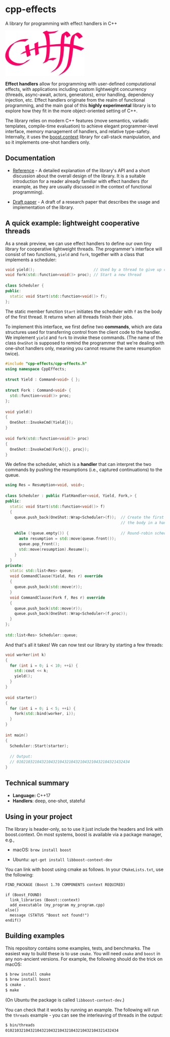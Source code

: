 # cpp-effects
A library for programming with effect handlers in C++

![The C++Eff logo](doc/img/logo-250.png)

**Effect handlers** allow for programming with user-defined computational effects, with applications including custom lightweight concurrency (threads, async-await, actors, generators), error handling, dependency injection, etc. Effect handlers originate from the realm of functional programming, and the main goal of this **highly experimental** library is to explore how they fit in the more object-oriented setting of C++.

The library relies on modern C++ features (move semantics, variadic templates, compile-time evaluation) to achieve elegant programmer-level interface, memory management of handlers, and relative type-safety. Internally, it uses the [boost.context](https://www.boost.org/doc/libs/1_74_0/libs/context/doc/html/index.html) library for call-stack manipulation, and so it implements one-shot handlers only.

## Documentation

- [Reference](doc/refman.md) - A detailed explanation of the library's API and a short discussion about the overall design of the library. It is a suitable introduction for a reader already familiar with effect handlers (for example, as they are usually discussed in the context of functional programming).

- [Draft paper](https://homepages.inf.ed.ac.uk/slindley/papers/cppeff-draft-april2022.pdf) - A draft of a research paper that describes the usage and implementation of the library.

## A quick example: lightweight cooperative threads

As a sneak preview, we can use effect handlers to define our own tiny library for cooperative lightweight threads. The programmer's interface will consist of two functions, `yield` and `fork`, together with a class that implements a scheduler: 

```cpp
void yield();                          // Used by a thread to give up control
void fork(std::function<void()> proc); // Start a new thread

class Scheduler {
public:
  static void Start(std::function<void()> f);
};
```

The static member function `Start` initiates the scheduler with `f` as the body of the first thread. It returns when all threads finish their jobs.

To implement this interface, we first define two **commands**, which are data structures used for transferring control from the client code to the handler. We implement `yield` and `fork` to invoke these commands. (The name of the class `OneShot` is supposed to remind the programmer that we're dealing with one-shot handlers only, meaning you cannot resume the same resumption twice). 

```cpp
#include "cpp-effects/cpp-effects.h"
using namespace CppEffects;

struct Yield : Command<void> { };

struct Fork : Command<void> {
  std::function<void()> proc;
};

void yield()
{
  OneShot::InvokeCmd(Yield{});
}

void fork(std::function<void()> proc)
{
  OneShot::InvokeCmd(Fork{{}, proc});
}
```

We define the scheduler, which is a **handler** that can interpret the two commands by pushing the resumptions (i.e., captured continuations) to the queue.

```cpp
using Res = Resumption<void, void>;

class Scheduler : public FlatHandler<void, Yield, Fork,> {
public:
  static void Start(std::function<void()> f)
  {
    queue.push_back(OneShot::Wrap<Scheduler>(f));  // Create the first thread by wrapping
                                                   // the body in a handler
												   
    while (!queue.empty()) {                       // Round-robin scheduling
      auto resumption = std::move(queue.front());
      queue.pop_front();
      std::move(resumption).Resume();
    }
  }
private:
  static std::list<Res> queue;
  void CommandClause(Yield, Res r) override
  {
    queue.push_back(std::move(r));
  }
  void CommandClause(Fork f, Res r) override
  {
    queue.push_back(std::move(r));
    queue.push_back(OneShot::Wrap<Scheduler>(f.proc));
  }
};

std::list<Res> Scheduler::queue;
```

And that's all it takes! We can now test our library by starting a few threads:

```cpp
void worker(int k)
{
  for (int i = 0; i < 10; ++i) {
    std::cout << k;
    yield();
  }
}

void starter()
{
  for (int i = 0; i < 5; ++i) {
    fork(std::bind(worker, i));
  }
}

int main()
{
  Scheduler::Start(starter);

  // Output:
  // 01021032104321043210432104321043210432104321432434
}
```

## Technical summary

- **Language:** C++17
- **Handlers**: deep, one-shot, stateful

## Using in your project

The library is header-only, so to use it just include the headers and link with boost.context. On most systems, boost is available via a package manager, e.g.,

- macOS: `brew install boost`

- Ubuntu: `apt-get install libboost-context-dev`

You can link with boost using cmake as follows. In your `CMakeLists.txt`, use the following:

```
FIND_PACKAGE (Boost 1.70 COMPONENTS context REQUIRED)

if (Boost_FOUND)
  link_libraries (Boost::context)
  add_executable (my_program my_program.cpp)
else()
  message (STATUS "Boost not found!")
endif()

```

## Building examples


This repository contains some examples, tests, and benchmarks. The easiest way to build these is to use `cmake`. You will need `cmake` and `boost` in any non-ancient versions. For example, the following should do the trick on macOS:

```bash
$ brew install cmake
$ brew install boost
$ cmake .
$ make
```

(On Ubuntu the package is called `libboost-context-dev`.)

You can check that it works by running an example. The following will run the `threads` example - you can see the interleaving of threads in the output:

```bash
$ bin/threads
01021032104321043210432104321043210432104321432434
```
